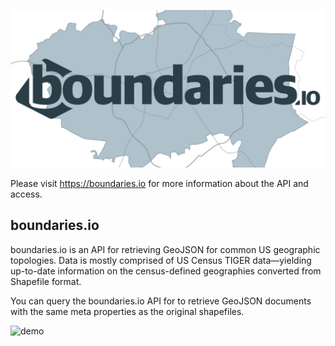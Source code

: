 <p align="center">
  <img alt="Boundaries.io Social Logo" width="650" src="img/social.jpg">
</p>

Please visit https://boundaries.io for more information about the API and access.

## boundaries.io

boundaries.io is an API for retrieving GeoJSON for common US geographic topologies.
Data is mostly comprised of US Census TIGER data—yielding up-to-date information on the
census-defined geographies converted from Shapefile format.

You can query the boundaries.io API for to retrieve GeoJSON documents with the
same meta properties as the original shapefiles.

![demo](http://i.imgur.com/zNSWIag.gif)
